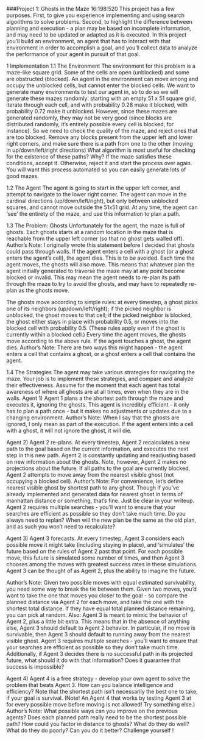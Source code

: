 ###Project 1: Ghosts in the Maze 16:198:520
This project has a few purposes. First, to give you experience implementing and using search algorithms to solve
problems. Second, to highlight the difference between planning and execution - a plan may be based on incomplete
information, and may need to be updated or adapted as it is executed. In this project you’ll build an environment,
an agent that has to interact with that environment in order to accomplish a goal, and you’ll collect data to analyze
the performance of your agent in pursuit of that goal.

1 Implementation
1.1 The Environment
The environment for this problem is a maze-like square grid. Some of the cells are open (unblocked) and some are
obstructed (blocked). An agent in the environment can move among and occupy the unblocked cells, but cannot
enter the blocked cells.
We want to generate many environments to test our agent in, so to do so we will generate these mazes randomly:
starting with an empty 51 x 51 square grid, iterate through each cell, and with probability 0.28 make it blocked, with
probability 0.72 make it unblocked.
However, since these mazes are generated randomly, they may not be very good (since blocks are distributed randomly,
it’s entirely possible every cell is blocked, for instance). So we need to check the quality of the maze, and reject ones
that are too blocked. Remove any blocks present from the upper left and lower right corners, and make sure there
is a path from one to the other (moving in up/down/left/right directions)
What algorithm is most useful for checking for the existence of these paths? Why?
If the maze satisfies these conditions, accept it. Otherwise, reject it and start the process over again. You will want
this process automated so you can easily generate lots of good mazes.

1.2 The Agent
The agent is going to start in the upper left corner, and attempt to navigate to the lower right corner. The agent can
move in the cardinal directions (up/down/left/right), but only between unblocked squares, and cannot move outside
the 51x51 grid. At any time, the agent can ‘see’ the entirety of the maze, and use this information to plan a path.

1.3 The Problem: Ghosts
Unfortunately for the agent, the maze is full of ghosts. Each ghosts starts at a random location in the maze that is
reachable from the upper left corner (so that no ghost gets walled off).
Author’s Note: I originally wrote this statement before I decided that ghosts could pass through walls.
If the agent enters a cell with a ghost (or a ghost enters the agent’s cell), the agent dies. This is to be avoided.
Each time the agent moves, the ghosts will also move. This means that whatever plan the agent initially generated
to traverse the maze may at any point become blocked or invalid. This may mean the agent needs to re-plan its
path through the maze to try to avoid the ghosts, and may have to repeatedly re-plan as the ghosts move.

The ghosts move according to simple rules: at every timestep, a ghost picks one of its neighbors (up/down/left/right);
if the picked neighbor is unblocked, the ghost moves to that cell; if the picked neighbor is blocked, the ghost either
stays in place with probability 0.5, or moves into the blocked cell with probability 0.5. (These rules apply even if the
ghost is currently within a blocked cell.)
Every time the agent moves, the ghosts move according to the above rule. If the agent touches a ghost, the agent
dies.
Author’s Note: There are two ways this might happen - the agent enters a cell that contains a ghost, or a
ghost enters a cell that contains the agent.

1.4 The Strategies
The agent may take various strategies for navigating the maze. Your job is to implement these strategies, and
compare and analyze their effectiveness.
Assume for the moment that each agent has total awareness of where all ghosts are at all times, even when they are
in the walls.
Agent 1) Agent 1 plans a the shortest path through the maze and executes it, ignoring the ghosts. This agent is
incredibly efficient - it only has to plan a path once - but it makes no adjustments or updates due to a changing
environment.
Author’s Note: When I say that the ghosts are ignored, I only mean as part of the execution. If the
agent enters into a cell with a ghost, it will not ignore the ghost, it will die.

Agent 2) Agent 2 re-plans. At every timestep, Agent 2 recalculates a new path to the goal based on the current
information, and executes the next step in this new path. Agent 2 is constantly updating and readjusting
based on new information about the ghosts. Note, however, Agent 2 makes no projections about the future. If
all paths to the goal are currently blocked, Agent 2 attempts to move away from the nearest visible ghost (not
occupying a blocked cell).
Author’s Note: For convenience, let’s define nearest visible ghost by shortest path to any ghost. Though
if you’ve already implemented and generated data for nearest ghost in terms of manhattan distance or
something, that’s fine. Just be clear in your writeup.
Agent 2 requires multiple searches - you’ll want to ensure that your searches are efficient as possible so
they don’t take much time. Do you always need to replan? When will the new plan be the same as the
old plan, and as such you won’t need to recalculate?

Agent 3) Agent 3 forecasts. At every timestep, Agent 3 considers each possible move it might take (including staying in
place), and ‘simulates’ the future based on the rules of Agent 2 past that point. For each possible move, this
future is simulated some number of times, and then Agent 3 chooses among the moves with greatest success
rates in these simulations. Agent 3 can be thought of as Agent 2, plus the ability to imagine the future.

Author’s Note: Given two possible moves with equal estimated survivability, you need some way to
break the tie between them. Given two moves, you’d want to take the one that moves you closer to the
goal - so compare the planned distance via Agent 2 for each move, and take the one with the shortest
total distance. If they have equal total planned distance remaining, you can pick at random.
Also: Agent 3 is meant to mimic the behavior of Agent 2, plus a little bit extra. This means
that in the absence of anything else, Agent 3 should default to Agent 2 behavior. In particular, if no
move is survivable, then Agent 3 should default to running away from the nearest visible ghost.
Agent 3 requires multiple searches - you’ll want to ensure that your searches are efficient as possible so
they don’t take much time. Additionally, if Agent 3 decides there is no successful path in its projected
future, what should it do with that information? Does it guarantee that success is impossible?

Agent 4) Agent 4 is a free strategy - develop your own agent to solve the problem that beats Agent 3. How can you
balance intelligence and efficiency? Note that the shortest path isn’t necessarily the best one to take, if your
goal is survival. (Note! An Agent 4 that works by testing Agent 3 at for every possible move before moving is
not allowed! Try something else.)
Author’s Note: What possible ways can you improve on the previous agents? Does each planned path
really need to be the shortest possible path? How could you factor in distance to ghosts? What do they
do well? What do they do poorly? Can you do it better? Challenge yourself !
